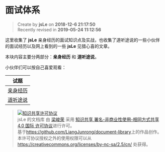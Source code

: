 # 面试体系

> Create by **jsLe** on **2018-12-6 21:17:50**  
> Recently revised in **2019-05-24 11:12:56**

这里收集了 **jsLe** 亲身经历的面试知识点及实战，也收集了道听途说的一些小伙伴的面试经历以及网上看到的一些 **jsLe** 见猎心喜的文章。

本块内容主要分两部分：**亲身经历** 和 **道听途说**。

小伙伴们可以按自己喜爱观看：

| 试题                                        |
| ------------------------------------------- |
| [亲身经历](./personal-experience/README.md) |
| [道听途说](./hearsay/README.md)             |

> <a rel="license" href="http://creativecommons.org/licenses/by-nc-sa/4.0/"><img alt="知识共享许可协议" style="border-width:0" src="https://i.creativecommons.org/l/by-nc-sa/4.0/88x31.png" /></a><br /><span xmlns:dct="http://purl.org/dc/terms/" property="dct:title">jsLe 的文档库</span> 由 <a xmlns:cc="http://creativecommons.org/ns#" href="https://github.com/LiangJunrong/document-library" property="cc:attributionName" rel="cc:attributionURL">梁峻荣</a> 采用 <a rel="license" href="http://creativecommons.org/licenses/by-nc-sa/4.0/">知识共享 署名-非商业性使用-相同方式共享 4.0 国际 许可协议</a>进行许可。<br />基于<a xmlns:dct="http://purl.org/dc/terms/" href="https://github.com/LiangJunrong/document-library" rel="dct:source">https://github.com/LiangJunrong/document-library</a>上的作品创作。<br />本许可协议授权之外的使用权限可以从 <a xmlns:cc="http://creativecommons.org/ns#" href="https://creativecommons.org/licenses/by-nc-sa/2.5/cn/" rel="cc:morePermissions">https://creativecommons.org/licenses/by-nc-sa/2.5/cn/</a> 处获得。

